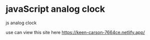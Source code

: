 # javaScript analog clock

js analog clock

use can view this site here
https://keen-carson-7664ce.netlify.app/
